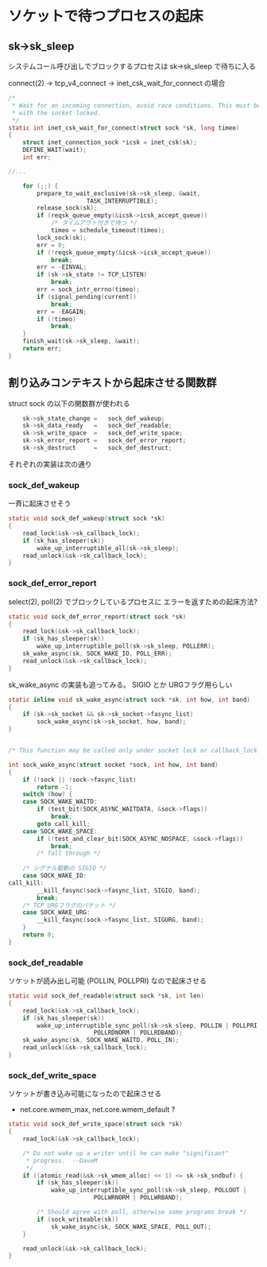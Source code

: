 # ソケットで待つプロセスの起床

## sk->sk_sleep

システムコール呼び出しでブロックするプロセスは sk->sk_sleep で待ちに入る

connect(2) -> tcp_v4_connect -> inet_csk_wait_for_connect の場合

```c
/*
 * Wait for an incoming connection, avoid race conditions. This must be called
 * with the socket locked.
 */
static int inet_csk_wait_for_connect(struct sock *sk, long timeo)
{
	struct inet_connection_sock *icsk = inet_csk(sk);
	DEFINE_WAIT(wait);
	int err;

//...    

	for (;;) {
		prepare_to_wait_exclusive(sk->sk_sleep, &wait,
					  TASK_INTERRUPTIBLE);
		release_sock(sk);
		if (reqsk_queue_empty(&icsk->icsk_accept_queue))
            /* タイムアウト付きで待つ */
			timeo = schedule_timeout(timeo);
		lock_sock(sk);
		err = 0;
		if (!reqsk_queue_empty(&icsk->icsk_accept_queue))
			break;
		err = -EINVAL;
		if (sk->sk_state != TCP_LISTEN)
			break;
		err = sock_intr_errno(timeo);
		if (signal_pending(current))
			break;
		err = -EAGAIN;
		if (!timeo)
			break;
	}
	finish_wait(sk->sk_sleep, &wait);
	return err;
}
```

## 割り込みコンテキストから起床させる関数群

struct sock の以下の関数群が使われる

```c
	sk->sk_state_change	=	sock_def_wakeup;
	sk->sk_data_ready	=	sock_def_readable;
	sk->sk_write_space	=	sock_def_write_space;
	sk->sk_error_report	=	sock_def_error_report;
	sk->sk_destruct		=	sock_def_destruct;
```

それぞれの実装は次の通り

### sock_def_wakeup

一斉に起床させそう

```c
static void sock_def_wakeup(struct sock *sk)
{
	read_lock(&sk->sk_callback_lock);
	if (sk_has_sleeper(sk))
		wake_up_interruptible_all(sk->sk_sleep);
	read_unlock(&sk->sk_callback_lock);
}
```

### sock_def_error_report

select(2), poll(2) でブロックしているプロセスに エラーを返すための起床方法?

```c
static void sock_def_error_report(struct sock *sk)
{
	read_lock(&sk->sk_callback_lock);
	if (sk_has_sleeper(sk))
		wake_up_interruptible_poll(sk->sk_sleep, POLLERR);
	sk_wake_async(sk, SOCK_WAKE_IO, POLL_ERR);
	read_unlock(&sk->sk_callback_lock);
}
```

sk_wake_async の実装も追ってみる。 SIGIO とか URGフラグ用らしい

```c
static inline void sk_wake_async(struct sock *sk, int how, int band)
{
	if (sk->sk_socket && sk->sk_socket->fasync_list)
		sock_wake_async(sk->sk_socket, how, band);
}


/* This function may be called only under socket lock or callback_lock */

int sock_wake_async(struct socket *sock, int how, int band)
{
	if (!sock || !sock->fasync_list)
		return -1;
	switch (how) {
	case SOCK_WAKE_WAITD:
		if (test_bit(SOCK_ASYNC_WAITDATA, &sock->flags))
			break;
		goto call_kill;
	case SOCK_WAKE_SPACE:
		if (!test_and_clear_bit(SOCK_ASYNC_NOSPACE, &sock->flags))
			break;
		/* fall through */
        
    /* シグナル駆動の SIGIO */
	case SOCK_WAKE_IO:
call_kill:
		__kill_fasync(sock->fasync_list, SIGIO, band);
		break;
    /* TCP URGフラグのパケット */
	case SOCK_WAKE_URG:
		__kill_fasync(sock->fasync_list, SIGURG, band);
	}
	return 0;
}
```

### sock_def_readable

ソケットが読み出し可能 (POLLIN, POLLPRI) なので起床させる

```c
static void sock_def_readable(struct sock *sk, int len)
{
	read_lock(&sk->sk_callback_lock);
	if (sk_has_sleeper(sk))
		wake_up_interruptible_sync_poll(sk->sk_sleep, POLLIN | POLLPRI |
						POLLRDNORM | POLLRDBAND);
	sk_wake_async(sk, SOCK_WAKE_WAITD, POLL_IN);
	read_unlock(&sk->sk_callback_lock);
}
```

### sock_def_write_space

ソケットが書き込み可能になったので起床させる

 * net.core.wmem_max, net.core.wmem_default ?

```c
static void sock_def_write_space(struct sock *sk)
{
	read_lock(&sk->sk_callback_lock);

	/* Do not wake up a writer until he can make "significant"
	 * progress.  --DaveM
	 */
	if ((atomic_read(&sk->sk_wmem_alloc) << 1) <= sk->sk_sndbuf) {
		if (sk_has_sleeper(sk))
			wake_up_interruptible_sync_poll(sk->sk_sleep, POLLOUT |
						POLLWRNORM | POLLWRBAND);

		/* Should agree with poll, otherwise some programs break */
		if (sock_writeable(sk))
			sk_wake_async(sk, SOCK_WAKE_SPACE, POLL_OUT);
	}

	read_unlock(&sk->sk_callback_lock);
}
```